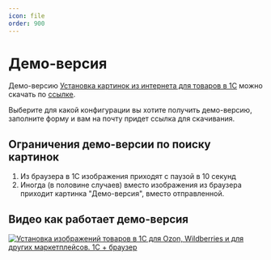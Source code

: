 ```yaml
---
icon: file
order: 900
---
```


# Демо-версия

Демо-версию [Установка картинок из интернета для товаров в 1С](https://softonit.ru/catalog/products/picut/) можно скачать по [ссылке](https://softonit.ru/demo/).

Выберите для какой конфигурации вы хотите получить демо-версию, заполните форму и вам на почту придет ссылка для скачивания.

## Ограничения демо-версии по поиску картинок

1. Из браузера в 1С изображения приходят с паузой в 10 секунд
2. Иногда (в половине случаев) вместо изображения из браузера приходит картинка "Демо-версия", вместо отправленной.

## Видео как работает демо-версия

[![Установка изображений товаров в 1С для Ozon, Wildberries и для других маркетплейсов. 1С + браузер](https://softonit.ru/upload/vk/-85652241_456239174-play.jpg "Установка изображений товаров в 1С для Ozon, Wildberries и для других маркетплейсов. 1С + браузер")](https://vk.com/video-85652241_456239174)

